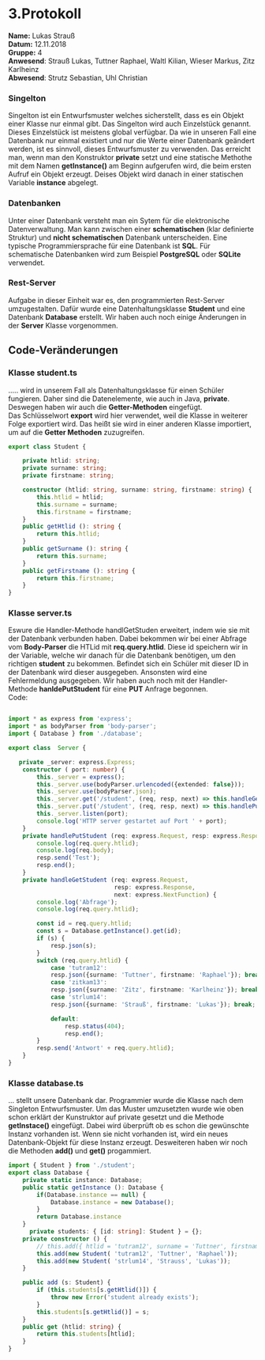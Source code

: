 # 3.Protokoll
**Name:** Lukas Strauß   
**Datum:** 12.11.2018    
**Gruppe:** 4  
**Anwesend**: Strauß Lukas, Tuttner Raphael, Waltl Kilian, Wieser Markus, Zitz Karlheinz  
**Abwesend**:  Strutz Sebastian, Uhl Christian  

  

### Singelton  
Singelton ist ein Entwurfsmuster welches sicherstellt, dass es ein Objekt einer Klasse nur einmal 
gibt. Das Singelton wird auch Einzelstück genannt. Dieses Einzelstück ist meistens global verfügbar. 
Da wie in unseren Fall eine Datenbank nur einmal existiert und nur die Werte einer Datenbank geändert werden, ist es sinnvoll,
dieses Entwurfsmuster zu verwenden. Das erreicht man, wenn man den Konstruktor **private** setzt und eine statische Methothe
mit dem Namen **getInstance()** am Beginn aufgerufen wird, die beim ersten Aufruf ein Objekt erzeugt. Deises Objekt wird
danach in einer statischen Variable **instance** abgelegt.  

### Datenbanken  
Unter einer Datenbank versteht man ein Sytem für die elektronische Datenverwaltung. Man kann zwischen einer **schematischen** 
(klar definierte Struktur) und **nicht schematischen** Datenbank unterscheiden. Eine typische Programmiersprache für eine 
Datenbank ist **SQL**. Für schematische Datenbanken wird zum Beispiel **PostgreSQL** oder **SQLite** verwendet.

### Rest-Server  
Aufgabe in dieser Einheit war es, den programmierten Rest-Server umzugestalten. Dafür wurde eine Datenhaltungsklasse
**Student** und eine Datenbank **Database** erstellt. Wir haben auch noch einige Änderungen in der **Server** Klasse
vorgenommen.  

## Code-Veränderungen
### Klasse student.ts
..... wird in unserem Fall als Datenhaltungsklasse für einen Schüler fungieren. Daher sind die Datenelemente, wie auch
in Java, **private**. Deswegen haben wir auch die **Getter-Methoden** eingefügt.  
Das Schlüsselwort  **export** wird hier verwendet, weil die Klasse in weiterer Folge exportiert wird. 
Das heißt sie wird 
in einer anderen Klasse importiert, um auf die **Getter Methoden** zuzugreifen.  
```typescript
export class Student {

    private htlid: string;
    private surname: string;
    private firstname: string;

    constructor (htlid: string, surname: string, firstname: string) {
        this.htlid = htlid;
        this.surname = surname;
        this.firstname = firstname;
    }
    public getHtlid (): string {
        return this.htlid;
    }
    public getSurname (): string {
        return this.surname;
    }
    public getFirstname (): string {
        return this.firstname;
    }
}
```
### Klasse server.ts  
Eswure  die Handler-Methode handlGetStuden erweitert, indem wie sie mit der Datenbank
verbunden haben. Dabei bekommen wir bei einer Abfrage vom **Body-Parser** die HTLid mit **req.query.htlid**. Diese id
speichern wir in der Variable, welche wir danach für die Datenbank benötigen, um den richtigen **student** zu bekommen. 
Befindet sich ein Schüler mit dieser ID in der Datenbank wird dieser ausgegeben. Ansonsten wird eine Fehlermeldung ausgegeben.
Wir haben auch noch mit der Handler-Methode **hanldePutStudent** für eine **PUT** Anfrage begonnen.  
Code:

```typescript

import * as express from 'express';
import * as bodyParser from 'body-parser';
import { Database } from './database';

export class  Server {

   private _server: express.Express;
    constructor ( port: number) {
        this._server = express(); 
        this._server.use(bodyParser.urlencoded({extended: false}));
        this._server.use(bodyParser.json);
        this._server.get('/student', (req, resp, next) => this.handleGetStudent(req, resp, next));
        this._server.put('/student', (req, resp, next) => this.handlePutStudent(req, resp, next));
        this._server.listen(port); 
        console.log('HTTP server gestartet auf Port ' + port);
    }
    private handlePutStudent (req: express.Request, resp: express.Response, next: express.NextFunction) {
        console.log(req.query.htlid);
        console.log(req.body);
        resp.send('Test');
        resp.end();
    }
    private handleGetStudent (req: express.Request,
                              resp: express.Response,
                              next: express.NextFunction) {
        console.log('Abfrage');
        console.log(req.query.htlid);

        const id = req.query.htlid;
        const s = Database.getInstance().get(id);
        if (s) {
            resp.json(s);
        }
        switch (req.query.htlid) {
            case 'tutram12':
            resp.json({surname: 'Tuttner', firstname: 'Raphael'}); break;
            case 'zitkam13':
            resp.json({surname: 'Zitz', firstname: 'Karlheinz'}); break;
            case 'strlum14':
            resp.json({surname: 'Strauß', firstname: 'Lukas'}); break;

            default:
                resp.status(404);
                resp.end();
        }
        resp.send('Antwort' + req.query.htlid);
    }
}
```

### Klasse database.ts  
... stellt unsere Datenbank dar. Programmier wurde die Klasse nach dem Singleton Entwurfsmuster.
Um das Muster umzusetzten wurde wie oben schon erklärt der Kunstruktor auf private gesetzt und die Methode **getInstace()** 
eingefügt. Dabei wird überprüft ob es schon die gewünschte Instanz vorhanden ist. Wenn sie nicht vorhanden ist, wird ein neues
Datenbank-Objekt für diese Instanz erzeugt. 
Desweiteren haben wir noch die Methoden **add()** und **get()** progammiert.  

```typescript
import { Student } from './student';
export class Database {
    private static instance: Database;
    public static getInstance (): Database {
        if(Database.instance == null) {
            Database.instance = new Database();
        }
        return Database.instance
    }
      private students: { [id: string]: Student } = {};
    private constructor () {
        // this.add({ htlid = 'tutram12', surname = 'Tuttner', firstname = 'Raphael'});
        this.add(new Student( 'tutram12', 'Tuttner', 'Raphael'));
        this.add(new Student( 'strlum14', 'Strauss', 'Lukas'));
    }

    public add (s: Student) {
        if (this.students[s.getHtlid()]) {
            throw new Error('student already exists');
        }
        this.students[s.getHtlid()] = s;
    }
    public get (htlid: string) {
        return this.students[htlid];
    }
}
```


